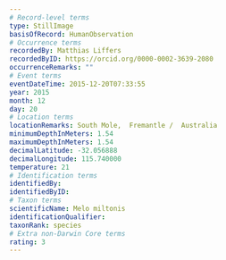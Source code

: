 ```yaml
---
# Record-level terms
type: StillImage
basisOfRecord: HumanObservation
# Occurrence terms
recordedBy: Matthias Liffers
recordedByID: https://orcid.org/0000-0002-3639-2080
occurrenceRemarks: ""
# Event terms
eventDateTime: 2015-12-20T07:33:55
year: 2015
month: 12
day: 20
# Location terms
locationRemarks: South Mole,  Fremantle /  Australia
minimumDepthInMeters: 1.54
maximumDepthInMeters: 1.54
decimalLatitude: -32.056888
decimalLongitude: 115.740000
temperature: 21
# Identification terms
identifiedBy: 
identifiedByID: 
# Taxon terms
scientificName: Melo miltonis
identificationQualifier: 
taxonRank: species
# Extra non-Darwin Core terms
rating: 3
---
```

